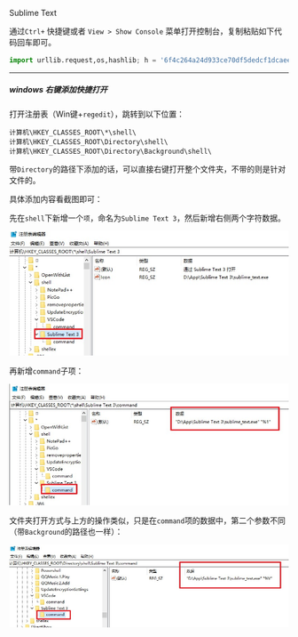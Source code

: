 Sublime Text


通过`Ctrl+` 快捷键或者 `View > Show Console` 菜单打开控制台，复制粘贴如下代码回车即可。
```python
import urllib.request,os,hashlib; h = '6f4c264a24d933ce70df5dedcf1dcaee' + 'ebe013ee18cced0ef93d5f746d80ef60'; pf = 'Package Control.sublime-package'; ipp = sublime.installed_packages_path(); urllib.request.install_opener( urllib.request.build_opener( urllib.request.ProxyHandler()) ); by = urllib.request.urlopen( 'http://packagecontrol.io/' + pf.replace(' ', '%20')).read(); dh = hashlib.sha256(by).hexdigest(); print('Error validating download (got %s instead of %s), please try manual install' % (dh, h)) if dh != h else open(os.path.join( ipp, pf), 'wb' ).write(by)
```



---

##### windows 右键添加快捷打开

打开注册表（Win键+`regedit`），跳转到以下位置：

```
计算机\HKEY_CLASSES_ROOT\*\shell\
计算机\HKEY_CLASSES_ROOT\Directory\shell\
计算机\HKEY_CLASSES_ROOT\Directory\Background\shell\
```

带`Directory`的路径下添加的话，可以直接右键打开整个文件夹，不带的则是针对文件的。

具体添加内容看截图即可：



先在`shell`下新增一个`项`，命名为`Sublime Text 3`，然后新增右侧两个字符数据。

![](https://raw.githubusercontent.com/willxiang/code-note/master/img/Snipaste_2020-03-20_17-48-48.jpg)



再新增`command`子项：

![](https://raw.githubusercontent.com/willxiang/code-note/master/img/Snipaste_2020-03-20_17-51-52.jpg)



文件夹打开方式与上方的操作类似，只是在`command`项的数据中，第二个参数不同（带`Background`的路径也一样）：

![](https://raw.githubusercontent.com/willxiang/code-note/master/img/Snipaste_2020-03-20_17-53-13.jpg)

